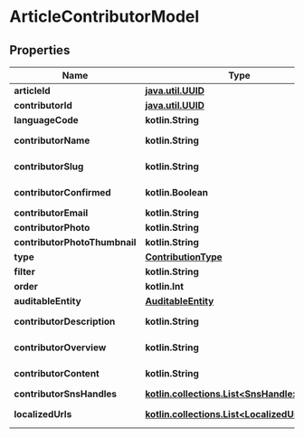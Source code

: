 
# ArticleContributorModel

## Properties
Name | Type | Description | Notes
------------ | ------------- | ------------- | -------------
**articleId** | [**java.util.UUID**](java.util.UUID.md) |  |  [optional]
**contributorId** | [**java.util.UUID**](java.util.UUID.md) |  |  [optional]
**languageCode** | **kotlin.String** |  |  [optional]
**contributorName** | **kotlin.String** |  |  [optional] [readonly]
**contributorSlug** | **kotlin.String** |  |  [optional] [readonly]
**contributorConfirmed** | **kotlin.Boolean** |  |  [optional] [readonly]
**contributorEmail** | **kotlin.String** |  |  [optional]
**contributorPhoto** | **kotlin.String** |  |  [optional]
**contributorPhotoThumbnail** | **kotlin.String** |  |  [optional]
**type** | [**ContributionType**](ContributionType.md) |  |  [optional]
**filter** | **kotlin.String** |  |  [optional]
**order** | **kotlin.Int** |  |  [optional]
**auditableEntity** | [**AuditableEntity**](AuditableEntity.md) |  |  [optional]
**contributorDescription** | **kotlin.String** |  |  [optional] [readonly]
**contributorOverview** | **kotlin.String** |  |  [optional] [readonly]
**contributorContent** | **kotlin.String** |  |  [optional] [readonly]
**contributorSnsHandles** | [**kotlin.collections.List&lt;SnsHandle&gt;**](SnsHandle.md) |  |  [optional]
**localizedUrls** | [**kotlin.collections.List&lt;LocalizedUrlModel&gt;**](LocalizedUrlModel.md) |  |  [optional] [readonly]



